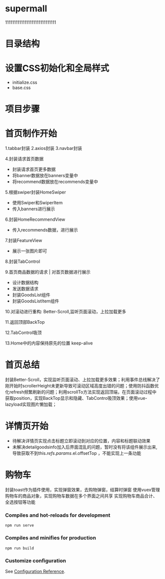 # supermall
11111111111111111111111111111

# 目录结构

# 设置CSS初始化和全局样式
- initialize.css
- base.css

# 项目步骤

# 首页制作开始
1.tabbar封装
2.axios封装
3.navbar封装

4.封装请求首页数据
- 封装请求首页更多数据
- 将banner数据放在banners变量中
- 将recommend数据放在recommends变量中

5.根据swiper封装HomeSwiper
- 使用Swiper和SwiperItem
- 传入banners进行展示

6.封装HomeRecommendView
- 传入recommends数据，进行展示

7.封装FeatureView
- 展示一张图片即可

8.封装TabControl

9.首页商品数据的请求 | 对首页数据进行展示
- 设计数据结构
- 发送数据请求
- 封装GoodsList组件
- 封装GoodsListItem组件

10.对滚动进行重构: Better-Scroll,监听页面滚动，上拉加载更多

11.返回顶部BackTop

12.TabControl吸顶

13.Home中的内容保持原先的位置 keep-alive

# 首页总结
封装Better-Scroll，实现监听页面滚动、上拉加载更多效果；利用事件总线解决了刚开始时scrollerHeight未更新导致可滚动区域高度出错的问题；使用防抖函数优化refresh频繁刷新的问题；利用scrollTo方法实现返回顶端，在页面滚动过程中获取position，实现BackTop显示和隐藏、TabContro吸顶效果；使用vue-lazyload实现图片懒加载；


# 详情页开始
- 待解决详情页实现点击标题立即滚动到对应的位置，内容和标题联动效果
- 未解决detailgoodsinfo加入后界面混乱的问题，暂时没有将该组件展示出来,导致获取不到this.$refs.params.$el.offsetTop ，不能实现上一条功能

# 购物车
封装toast作为插件使用，实现弹窗效果，去购物弹窗，结算时弹窗
使用vuex管理购物车的商品对象，实现购物车数据在多个界面之间共享
实现购物车商品合计、全选按钮等功能

### Compiles and hot-reloads for development
```
npm run serve
```

### Compiles and minifies for production
```
npm run build
```

### Customize configuration
See [Configuration Reference](https://cli.vuejs.org/config/).
